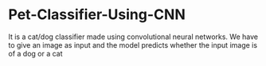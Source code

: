 # Pet-Classifier-Using-CNN
It is a cat/dog classifier made using convolutional neural networks. We have to give an image as input and the model predicts whether the input image is of a dog or a cat
